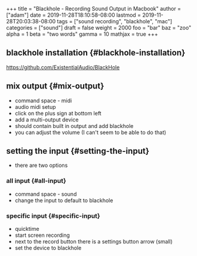 +++
title = "Blackhole - Recording Sound Output in Macbook"
author = ["adam"]
date = 2019-11-28T18:10:58-08:00
lastmod = 2019-11-28T20:03:38-08:00
tags = ["sound recording", "blackhole", "mac"]
categories = ["sound"]
draft = false
weight = 2000
foo = "bar"
baz = "zoo"
alpha = 1
beta = "two words"
gamma = 10
mathjax = true
+++

## blackhole installation {#blackhole-installation}

<https://github.com/ExistentialAudio/BlackHole>


## mix output {#mix-output}

-   command space - midi
-   audio midi setup
-   click on the plus sign at bottom left
-   add a multi-output device
-   should contain built in output and add blackhole
-   you can adjust the volume (I can't seem to be able to do that)


## setting the input {#setting-the-input}

-   there are two options


### all input {#all-input}

-   command space - sound
-   change the input to default to blackhole


### specific input {#specific-input}

-   quicktime
-   start screen recording
-   next to the record button there is a settings button arrow (small)
-   set the device to blackhole
